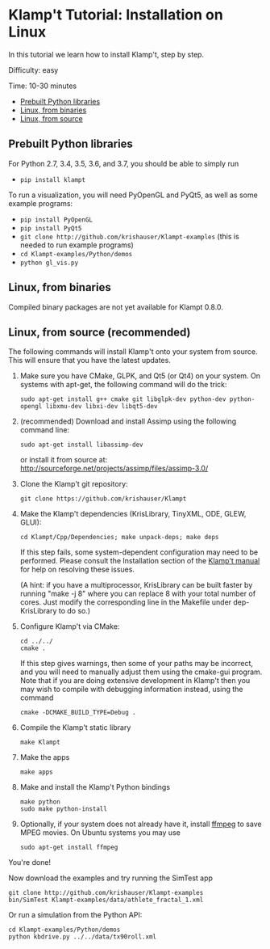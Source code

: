 # Klamp't Tutorial: Installation on Linux

In this tutorial we learn how to install Klamp't, step by step.

Difficulty: easy

Time: 10-30 minutes

- [Prebuilt Python libraries](#prebuilt-python-libraries)
- [Linux, from binaries](#linux-from-binaries)
- [Linux, from source](#linux-from-source)

## Prebuilt Python libraries

For Python 2.7, 3.4, 3.5, 3.6, and 3.7, you should be able to simply run

- `pip install klampt`

To run a visualization, you will need PyOpenGL and PyQt5, as well as some example programs:
- `pip install PyOpenGL`
- `pip install PyQt5`
- `git clone http://github.com/krishauser/Klampt-examples` (this is needed to run example programs)
- `cd Klampt-examples/Python/demos`
- `python gl_vis.py`

## Linux, from binaries

Compiled binary packages are not yet available for Klampt 0.8.0.


## Linux, from source (recommended)

The following commands will install Klamp't onto your system from source.  This will ensure that you have the latest updates.

1. Make sure you have CMake, GLPK, and Qt5 (or Qt4) on your system. On systems with apt-get, the following command will do the trick:

    ```
    sudo apt-get install g++ cmake git libglpk-dev python-dev python-opengl libxmu-dev libxi-dev libqt5-dev
    ```

2. (recommended) Download and install Assimp using the following command line:

    ```
    sudo apt-get install libassimp-dev
    ```

    or install it from source at: http://sourceforge.net/projects/assimp/files/assimp-3.0/
3. Clone the Klamp't git repository:

    ```
    git clone https://github.com/krishauser/Klampt
    ```

4. Make the Klamp't dependencies (KrisLibrary, TinyXML, ODE, GLEW, GLUI):

    ```
    cd Klampt/Cpp/Dependencies; make unpack-deps; make deps
    ```

    If this step fails, some system-dependent configuration may need to be performed. Please consult the Installation section of the [Klamp't manual](../Manual-Installation.md) for help on resolving these issues.

    (A hint: if you have a multiprocessor, KrisLibrary can be built faster by running "make -j 8" where you can replace 8 with your total number of cores. Just modify the corresponding line in the Makefile under dep-KrisLibrary to do so.)
5. Configure Klamp't via CMake:

    ```
    cd ../../
    cmake .
    ```

    If this step gives warnings, then some of your paths may be incorrect, and you will need to manually adjust them using the cmake-gui program. Note that if you are doing extensive development in Klamp't then you may wish to compile with debugging information instead, using the command
    ```
    cmake -DCMAKE_BUILD_TYPE=Debug .
    ```
6. Compile the Klamp't static library

    ```
    make Klampt
    ```

7. Make the apps

    ```
    make apps
    ```

8. Make and install the Klamp't Python bindings

    ```
    make python
    sudo make python-install
    ```

9. Optionally, if your system does not already have it, install [ffmpeg](http://www.ffmpeg.org) to save MPEG movies. On Ubuntu systems you may use

    ```
    sudo apt-get install ffmpeg
    ```

You're done! 

Now download the examples and try running the SimTest app
```
git clone http://github.com/krishauser/Klampt-examples
bin/SimTest Klampt-examples/data/athlete_fractal_1.xml
```

Or run a simulation from the Python API:

```
cd Klampt-examples/Python/demos
python kbdrive.py ../../data/tx90roll.xml
```


